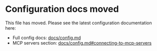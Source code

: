 # Configuration docs moved

This file has moved. Please see the latest configuration documentation here:

- Full config docs: [docs/config.md](../docs/config.md)
- MCP servers section: [docs/config.md#connecting-to-mcp-servers](../docs/config.md#connecting-to-mcp-servers)
